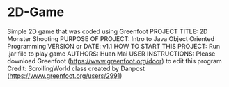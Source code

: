 # 2D-Game
Simple 2D game that was coded using Greenfoot
PROJECT TITLE: 2D Monster Shooting
PURPOSE OF PROJECT: Intro to Java Object Oriented Programming
VERSION or DATE: v1.1
HOW TO START THIS PROJECT: Run .jar file to play game
AUTHORS: Huan Mai
USER INSTRUCTIONS: Please download Greenfoot (https://www.greenfoot.org/door) to edit this program
Credit: ScrollingWorld class created by Danpost (https://www.greenfoot.org/users/2991)
